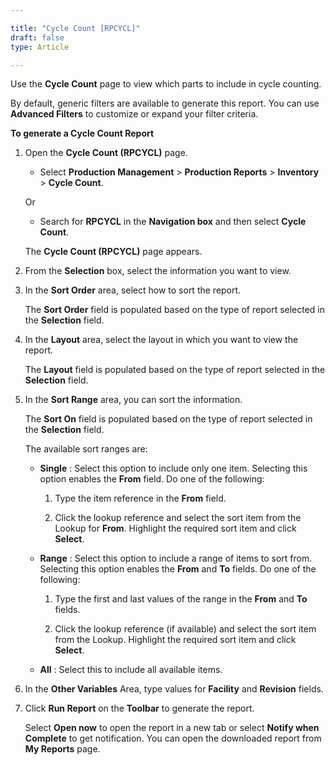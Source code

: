 ```yaml
---

title: "Cycle Count [RPCYCL]"
draft: false
type: Article

---
```


Use the **Cycle Count** page to view which parts to include in cycle counting.

By default, generic filters are available to generate this report. You can use **Advanced Filters** to customize or expand your filter criteria. 

**To generate a Cycle Count Report**

1. Open the **Cycle Count (RPCYCL)** page.

    - Select **Production Management** > **Production Reports** > **Inventory** > **Cycle Count**.

    Or

    - Search for **RPCYCL** in the **Navigation box** and then select **Cycle Count**.

   The **Cycle Count (RPCYCL)** page appears.

2. From the **Selection** box, select the information you want to view.

3. In the **Sort Order** area, select how to sort the report.

    The **Sort Order** field is populated based on the type of report selected in the **Selection** field.

4. In the **Layout** area, select the layout in which you want to view the report.

    The **Layout** field is populated based on the type of report selected in the **Selection** field.

5. In the **Sort Range** area, you can sort the information.

    The **Sort On** field is populated based on the type of report selected in the **Selection** field.

    The available sort ranges are:

    - **Single** : Select this option to include only one item. Selecting this option enables the **From** field. Do one of the following:

        1. Type the item reference in the **From** field.

        2. Click the lookup reference and select the sort item from the Lookup for **From**. Highlight the required sort item and click **Select**.

    - **Range** : Select this option to include a range of items to sort from. Selecting this option enables the **From** and **To** fields. Do one of the following:

        1. Type the first and last values of the range in the **From** and **To** fields.

        2. Click the lookup reference (if available) and select the sort item from the Lookup. Highlight the required sort item and click **Select**.

    - **All** : Select this to include all available items.

6. In the **Other Variables** Area, type values for **Facility** and **Revision** fields.

7. Click **Run Report** on the **Toolbar** to generate the report.

    Select **Open now** to open the report in a new tab or select **Notify when Complete** to get notification. You can open the downloaded report from **My Reports** page.

​